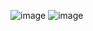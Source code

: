 ![image](https://github.com/user-attachments/assets/f138548a-1b5e-444c-a6d0-1524c5386c7a)
![image](https://github.com/user-attachments/assets/12934f99-28e6-4eb5-b6f0-e81e91647add)
